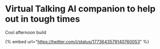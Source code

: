 # Virtual Talking AI companion to help out in tough times

Cool afternoon build

{% embed url="https://twitter.com/i/status/1773643579140760053" %}
